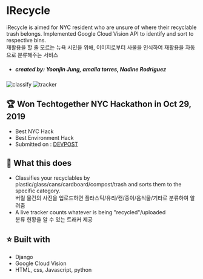 # IRecycle

 iRecycle is aimed for NYC resident who are unsure of where their recyclable trash belongs. Implemented Google Cloud Vision API to identify and sort to respective bins.   
 재활용을 할 줄 모르는 뉴욕 시민을 위해, 이미지로부터 사물을 인식하여 재활용을 자동으로 분류해주는 서비스
* ##### created by: Yoonjin Jung, amalia torres, Nadine Rodriguez

![classify](https://user-images.githubusercontent.com/37509450/93201824-ab524880-f78c-11ea-9145-374362454539.png)
![tracker](https://user-images.githubusercontent.com/37509450/93201827-ac837580-f78c-11ea-976e-fe992e488095.png)

## :trophy: Won Techtogether NYC Hackathon in Oct 29, 2019
* Best NYC Hack
* Best Environment Hack
* Submitted on : [DEVPOST](https://devpost.com/software/irecycle-6pu53d?ref_content=user-portfolio&ref_feature=in_progress, "Let's go see IRecycle!")

## :loudspeaker: What this does
* Classifies your recyclables by plastic/glass/cans/cardboard/compost/trash and sorts them to the specific category.   
  버릴 물건의 사진을 업로드하면 플라스틱/유리/캔/종이/음식물/기타로 분류하여 알려줌
* A live tracker counts whatever is being "recycled"/uploaded   
  분류 현황을 알 수 있는 트래커 제공

## :star: Built with
* Django
* Google Cloud Vision
* HTML, css, Javascript, python
